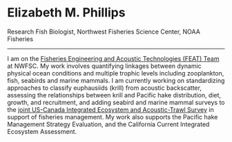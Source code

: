 # Elizabeth M. Phillips
Research Fish Biologist, Northwest Fisheries Science Center, NOAA Fisheries<br>

***

I am on the [Fisheries Engineering and Acoustic Technologies (FEAT) Team](https://www.fisheries.noaa.gov/west-coast/sustainable-fisheries/fisheries-engineering-and-acoustic-technologies-team) at NWFSC. My work involves quantifying linkages between dynamic physical ocean conditions and multiple trophic levels including zooplankton, fish, seabirds and marine mammals. I am currently working on standardizing approaches to classify euphausiids (krill) from acoustic backscatter, assessing the relationships between krill and Pacific hake distribution, diet, growth, and recruitment, and adding seabird and marine mammal surveys to the [joint US-Canada Integrated Ecosystem and Acoustic-Trawl Survey](https://www.fisheries.noaa.gov/west-coast/science-data/joint-us-canada-integrated-ecosystem-and-pacific-hake-acoustic-trawl-survey) in support of fisheries management. My work also supports the Pacific hake Management Strategy Evaluation, and the California Current Integrated Ecosystem Assessment. 

<!--
**ElizabethMPhillips/ElizabethMPhillips** is a ✨ _special_ ✨ repository because its `README.md` (this file) appears on your GitHub profile.

Here are some ideas to get you started:

- 🔭 I’m currently working on ...
- 🌱 I’m currently learning ...
- 👯 I’m looking to collaborate on ...
- 🤔 I’m looking for help with ...
- 💬 Ask me about ...
- 📫 How to reach me: ...
- 😄 Pronouns: ...
- ⚡ Fun fact: ...
-->
